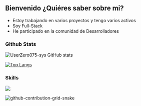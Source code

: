 ## Bienvenido ¿Quiéres saber sobre mi?

- Estoy trabajando en varios proyectos y tengo varios activos
- Soy Full-Stack
- He participado en la comunidad de Desarrolladores

### Github Stats
![UserZero075-sys GitHub stats](https://github-readme-stats.vercel.app/api?username=UserZero075&count_private=true&show_icons=true&theme=midnight-red)

[![Top Langs](https://github-readme-stats.vercel.app/api/top-langs/?username=UserZero075&hide_progress=true)](https://github.com/UserZero075/github-readme-stats)


### Skills
<p>
  <a href="https://skillicons.dev">
    <img src="https://skillicons.dev/icons?i=python,fastapi,flask,django,selenium,js,html,css,go,git,nodejs,c,c++,c#,express,puppeteer,github,gitlab,docker,powershell,bash,linux,mysql,sqlite,postgres,mongodb,vscode,visualstudio,heroku,aws,vercel,netlify,replit,postman,regex,md&perline=12" />
  </a>
</p>



![github-contribution-grid-snake](https://user-images.githubusercontent.com/106864876/179424426-29262e35-ab7b-4701-8ce3-8ed7db3d592b.svg)
